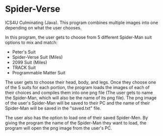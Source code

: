 # Spider-Verse
ICS4U Culminating (Java). This program combines multiple images into one depending on what the user chooses.

In this program, the user gets to choose from 5 different Spider-Man suit options to mix and match:
- Peter's Suit
- Spider-Verse Suit (Miles)
- 2099 Suit (Miles)
- TRACK Suit
- Programmable Matter Suit

The user gets to choose their head, body, and legs. Once they choose one of the 5 suits for each portion, the program loads the images of each of their choices and compiles them into one png file (The user gets to name the Spider-Man, which will also be the name of its png file). The png image of the user's Spider-Man will be saved to their PC and the name of their Spider-Man will be saved in the "saved.txt" file.

The user also has the option to load one of their saved Spider-Men. By giving the program the name of the Spider-Man they want to load, the program will open the png image from the user's PC.
